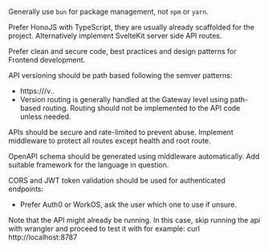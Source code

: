 Generally use `bun` for package management, not `npm` or `yarn`.

Prefer HonoJS with TypeScript, they are usually already scaffolded for the project. Alternatively implement SvelteKit server side API routes.

Prefer clean and secure code, best practices and design patterns for Frontend development.

API versioning should be path based following the semver patterns:

- https://<fqdn>/v<MAJOR>.<MINOR>.<PATCH>
- Version routing is generally handled at the Gateway level using path-based routing. Routing should not be implemented to the API code unless needed.

APIs should be secure and rate-limited to prevent abuse. Implement middleware to protect all routes except health and root route.

OpenAPI schema should be generated using middleware automatically. Add suitable framework for the language in question.

CORS and JWT token validation should be used for authenticated endpoints:

- Prefer Auth0 or WorkOS, ask the user which one to use if unsure.

Note that the API might already be running. In this case, skip running the api with wrangler and proceed to test it with for example: curl http://localhost:8787

